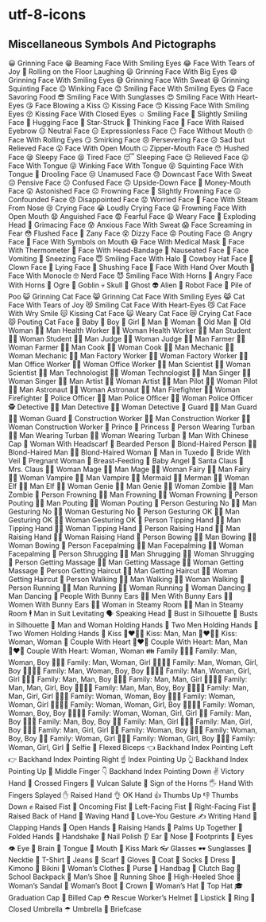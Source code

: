 # utf-8-icons
## Miscellaneous Symbols And Pictographs
😀 Grinning Face
😁 Beaming Face With Smiling Eyes
😂 Face With Tears of Joy
🤣 Rolling on the Floor Laughing
😃 Grinning Face With Big Eyes
😄 Grinning Face With Smiling Eyes
😅 Grinning Face With Sweat
😆 Grinning Squinting Face
😉 Winking Face
😊 Smiling Face With Smiling Eyes
😋 Face Savoring Food
😎 Smiling Face With Sunglasses
😍 Smiling Face With Heart-Eyes
😘 Face Blowing a Kiss
😗 Kissing Face
😙 Kissing Face With Smiling Eyes
😚 Kissing Face With Closed Eyes
☺ Smiling Face
🙂 Slightly Smiling Face
🤗 Hugging Face
🤩 Star-Struck
🤔 Thinking Face
🤨 Face With Raised Eyebrow
😐 Neutral Face
😑 Expressionless Face
😶 Face Without Mouth
🙄 Face With Rolling Eyes
😏 Smirking Face
😣 Persevering Face
😥 Sad but Relieved Face
😮 Face With Open Mouth
🤐 Zipper-Mouth Face
😯 Hushed Face
😪 Sleepy Face
😫 Tired Face
😴 Sleeping Face
😌 Relieved Face
😛 Face With Tongue
😜 Winking Face With Tongue
😝 Squinting Face With Tongue
🤤 Drooling Face
😒 Unamused Face
😓 Downcast Face With Sweat
😔 Pensive Face
😕 Confused Face
🙃 Upside-Down Face
🤑 Money-Mouth Face
😲 Astonished Face
☹ Frowning Face
🙁 Slightly Frowning Face
😖 Confounded Face
😞 Disappointed Face
😟 Worried Face
😤 Face With Steam From Nose
😢 Crying Face
😭 Loudly Crying Face
😦 Frowning Face With Open Mouth
😧 Anguished Face
😨 Fearful Face
😩 Weary Face
🤯 Exploding Head
😬 Grimacing Face
😰 Anxious Face With Sweat
😱 Face Screaming in Fear
😳 Flushed Face
🤪 Zany Face
😵 Dizzy Face
😡 Pouting Face
😠 Angry Face
🤬 Face With Symbols on Mouth
😷 Face With Medical Mask
🤒 Face With Thermometer
🤕 Face With Head-Bandage
🤢 Nauseated Face
🤮 Face Vomiting
🤧 Sneezing Face
😇 Smiling Face With Halo
🤠 Cowboy Hat Face
🤡 Clown Face
🤥 Lying Face
🤫 Shushing Face
🤭 Face With Hand Over Mouth
🧐 Face With Monocle
🤓 Nerd Face
😈 Smiling Face With Horns
👿 Angry Face With Horns
👹 Ogre
👺 Goblin
💀 Skull
👻 Ghost
👽 Alien
🤖 Robot Face
💩 Pile of Poo
😺 Grinning Cat Face
😸 Grinning Cat Face With Smiling Eyes
😹 Cat Face With Tears of Joy
😻 Smiling Cat Face With Heart-Eyes
😼 Cat Face With Wry Smile
😽 Kissing Cat Face
🙀 Weary Cat Face
😿 Crying Cat Face
😾 Pouting Cat Face
👶 Baby
👦 Boy
👧 Girl
👨 Man
👩 Woman
👴 Old Man
👵 Old Woman
👨‍⚕️ Man Health Worker
👩‍⚕️ Woman Health Worker
👨‍🎓 Man Student
👩‍🎓 Woman Student
👨‍⚖️ Man Judge
👩‍⚖️ Woman Judge
👨‍🌾 Man Farmer
👩‍🌾 Woman Farmer
👨‍🍳 Man Cook
👩‍🍳 Woman Cook
👨‍🔧 Man Mechanic
👩‍🔧 Woman Mechanic
👨‍🏭 Man Factory Worker
👩‍🏭 Woman Factory Worker
👨‍💼 Man Office Worker
👩‍💼 Woman Office Worker
👨‍🔬 Man Scientist
👩‍🔬 Woman Scientist
👨‍💻 Man Technologist
👩‍💻 Woman Technologist
👨‍🎤 Man Singer
👩‍🎤 Woman Singer
👨‍🎨 Man Artist
👩‍🎨 Woman Artist
👨‍✈️ Man Pilot
👩‍✈️ Woman Pilot
👨‍🚀 Man Astronaut
👩‍🚀 Woman Astronaut
👨‍🚒 Man Firefighter
👩‍🚒 Woman Firefighter
👮 Police Officer
👮‍♂️ Man Police Officer
👮‍♀️ Woman Police Officer
🕵 Detective
🕵️‍♂️ Man Detective
🕵️‍♀️ Woman Detective
💂 Guard
💂‍♂️ Man Guard
💂‍♀️ Woman Guard
👷 Construction Worker
👷‍♂️ Man Construction Worker
👷‍♀️ Woman Construction Worker
🤴 Prince
👸 Princess
👳 Person Wearing Turban
👳‍♂️ Man Wearing Turban
👳‍♀️ Woman Wearing Turban
👲 Man With Chinese Cap
🧕 Woman With Headscarf
🧔 Bearded Person
👱 Blond-Haired Person
👱‍♂️ Blond-Haired Man
👱‍♀️ Blond-Haired Woman
🤵 Man in Tuxedo
👰 Bride With Veil
🤰 Pregnant Woman
🤱 Breast-Feeding
👼 Baby Angel
🎅 Santa Claus
🤶 Mrs. Claus
🧙‍♀️ Woman Mage
🧙‍♂️ Man Mage
🧚‍♀️ Woman Fairy
🧚‍♂️ Man Fairy
🧛‍♀️ Woman Vampire
🧛‍♂️ Man Vampire
🧜‍♀️ Mermaid
🧜‍♂️ Merman
🧝‍♀️ Woman Elf
🧝‍♂️ Man Elf
🧞‍♀️ Woman Genie
🧞‍♂️ Man Genie
🧟‍♀️ Woman Zombie
🧟‍♂️ Man Zombie
🙍 Person Frowning
🙍‍♂️ Man Frowning
🙍‍♀️ Woman Frowning
🙎 Person Pouting
🙎‍♂️ Man Pouting
🙎‍♀️ Woman Pouting
🙅 Person Gesturing No
🙅‍♂️ Man Gesturing No
🙅‍♀️ Woman Gesturing No
🙆 Person Gesturing OK
🙆‍♂️ Man Gesturing OK
🙆‍♀️ Woman Gesturing OK
💁 Person Tipping Hand
💁‍♂️ Man Tipping Hand
💁‍♀️ Woman Tipping Hand
🙋 Person Raising Hand
🙋‍♂️ Man Raising Hand
🙋‍♀️ Woman Raising Hand
🙇 Person Bowing
🙇‍♂️ Man Bowing
🙇‍♀️ Woman Bowing
🤦 Person Facepalming
🤦‍♂️ Man Facepalming
🤦‍♀️ Woman Facepalming
🤷 Person Shrugging
🤷‍♂️ Man Shrugging
🤷‍♀️ Woman Shrugging
💆 Person Getting Massage
💆‍♂️ Man Getting Massage
💆‍♀️ Woman Getting Massage
💇 Person Getting Haircut
💇‍♂️ Man Getting Haircut
💇‍♀️ Woman Getting Haircut
🚶 Person Walking
🚶‍♂️ Man Walking
🚶‍♀️ Woman Walking
🏃 Person Running
🏃‍♂️ Man Running
🏃‍♀️ Woman Running
💃 Woman Dancing
🕺 Man Dancing
👯 People With Bunny Ears
👯‍♂️ Men With Bunny Ears
👯‍♀️ Women With Bunny Ears
🧖‍♀️ Woman in Steamy Room
🧖‍♂️ Man in Steamy Room
🕴 Man in Suit Levitating
🗣 Speaking Head
👤 Bust in Silhouette
👥 Busts in Silhouette
👫 Man and Woman Holding Hands
👬 Two Men Holding Hands
👭 Two Women Holding Hands
💏 Kiss
👨‍❤️‍💋‍👨 Kiss: Man, Man
👩‍❤️‍💋‍👩 Kiss: Woman, Woman
💑 Couple With Heart
👨‍❤️‍👨 Couple With Heart: Man, Man
👩‍❤️‍👩 Couple With Heart: Woman, Woman
👪 Family
👨‍👩‍👦 Family: Man, Woman, Boy
👨‍👩‍👧 Family: Man, Woman, Girl
👨‍👩‍👧‍👦 Family: Man, Woman, Girl, Boy
👨‍👩‍👦‍👦 Family: Man, Woman, Boy, Boy
👨‍👩‍👧‍👧 Family: Man, Woman, Girl, Girl
👨‍👨‍👦 Family: Man, Man, Boy
👨‍👨‍👧 Family: Man, Man, Girl
👨‍👨‍👧‍👦 Family: Man, Man, Girl, Boy
👨‍👨‍👦‍👦 Family: Man, Man, Boy, Boy
👨‍👨‍👧‍👧 Family: Man, Man, Girl, Girl
👩‍👩‍👦 Family: Woman, Woman, Boy
👩‍👩‍👧 Family: Woman, Woman, Girl
👩‍👩‍👧‍👦 Family: Woman, Woman, Girl, Boy
👩‍👩‍👦‍👦 Family: Woman, Woman, Boy, Boy
👩‍👩‍👧‍👧 Family: Woman, Woman, Girl, Girl
👨‍👦 Family: Man, Boy
👨‍👦‍👦 Family: Man, Boy, Boy
👨‍👧 Family: Man, Girl
👨‍👧‍👦 Family: Man, Girl, Boy
👨‍👧‍👧 Family: Man, Girl, Girl
👩‍👦 Family: Woman, Boy
👩‍👦‍👦 Family: Woman, Boy, Boy
👩‍👧 Family: Woman, Girl
👩‍👧‍👦 Family: Woman, Girl, Boy
👩‍👧‍👧 Family: Woman, Girl, Girl
🤳 Selfie
💪 Flexed Biceps
👈 Backhand Index Pointing Left
👉 Backhand Index Pointing Right
☝ Index Pointing Up
👆 Backhand Index Pointing Up
🖕 Middle Finger
👇 Backhand Index Pointing Down
✌ Victory Hand
🤞 Crossed Fingers
🖖 Vulcan Salute
🤘 Sign of the Horns
🖐 Hand With Fingers Splayed
✋ Raised Hand
👌 OK Hand
👍 Thumbs Up
👎 Thumbs Down
✊ Raised Fist
👊 Oncoming Fist
🤛 Left-Facing Fist
🤜 Right-Facing Fist
🤚 Raised Back of Hand
👋 Waving Hand
🤟 Love-You Gesture
✍ Writing Hand
👏 Clapping Hands
👐 Open Hands
🙌 Raising Hands
🤲 Palms Up Together
🙏 Folded Hands
🤝 Handshake
💅 Nail Polish
👂 Ear
👃 Nose
👣 Footprints
👀 Eyes
👁 Eye
🧠 Brain
👅 Tongue
👄 Mouth
💋 Kiss Mark
👓 Glasses
🕶 Sunglasses
👔 Necktie
👕 T-Shirt
👖 Jeans
🧣 Scarf
🧤 Gloves
🧥 Coat
🧦 Socks
👗 Dress
👘 Kimono
👙 Bikini
👚 Woman’s Clothes
👛 Purse
👜 Handbag
👝 Clutch Bag
🎒 School Backpack
👞 Man’s Shoe
👟 Running Shoe
👠 High-Heeled Shoe
👡 Woman’s Sandal
👢 Woman’s Boot
👑 Crown
👒 Woman’s Hat
🎩 Top Hat
🎓 Graduation Cap
🧢 Billed Cap
⛑ Rescue Worker’s Helmet
💄 Lipstick
💍 Ring
🌂 Closed Umbrella
☂ Umbrella
💼 Briefcase
